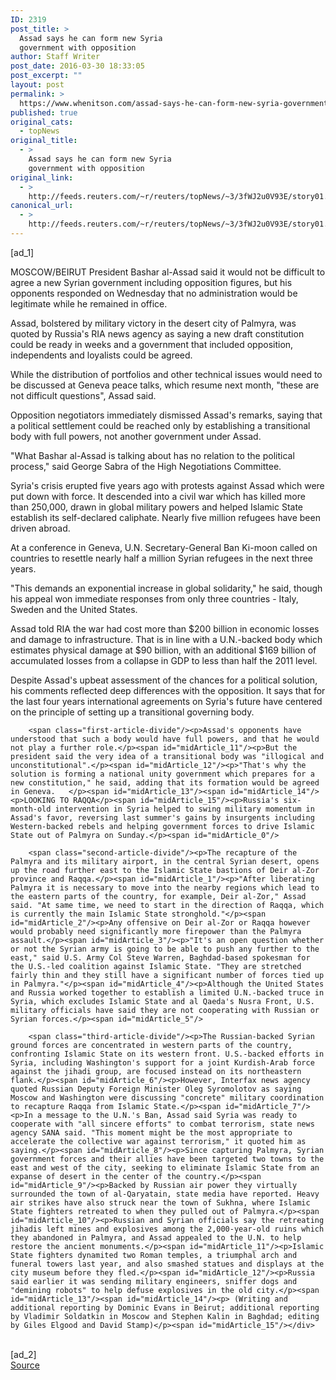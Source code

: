 ```yaml
---
ID: 2319
post_title: >
  Assad says he can form new Syria
  government with opposition
author: Staff Writer
post_date: 2016-03-30 18:33:05
post_excerpt: ""
layout: post
permalink: >
  https://www.whenitson.com/assad-says-he-can-form-new-syria-government-with-opposition/
published: true
original_cats:
  - topNews
original_title:
  - >
    Assad says he can form new Syria
    government with opposition
original_link:
  - >
    http://feeds.reuters.com/~r/reuters/topNews/~3/3fWJ2u0V93E/story01.htm
canonical_url:
  - >
    http://feeds.reuters.com/~r/reuters/topNews/~3/3fWJ2u0V93E/story01.htm
---
```

 [ad_1]
<br><div id="articleText">
<span id="midArticle_start"/>

<span id="midArticle_0"/><span class="focusParagraph" readability="5"><p><span class="articleLocation">MOSCOW/BEIRUT</span> President Bashar al-Assad said it would not be difficult to agree a new Syrian government including opposition figures, but his opponents responded on Wednesday that no administration would be legitimate while he remained in office.</p></span><span id="midArticle_1"/><p>Assad, bolstered by military victory in the desert city of Palmyra, was quoted by Russia's RIA news agency as saying a new draft constitution could be ready in weeks and a government that included opposition, independents and loyalists could be agreed.</p><span id="midArticle_2"/><p>While the distribution of portfolios and other technical issues would need to be discussed at Geneva peace talks, which resume next month, "these are not difficult questions", Assad said.</p><span id="midArticle_3"/><p>Opposition negotiators immediately dismissed Assad's remarks, saying that a political settlement could be reached only by establishing a transitional body with full powers, not another government under Assad.</p><span id="midArticle_4"/><p>"What Bashar al-Assad is talking about has no relation to the political process," said George Sabra of the High Negotiations Committee.</p><span id="midArticle_5"/><p>Syria's crisis erupted five years ago with protests against Assad which were put down with force. It descended into a civil war which has killed more than 250,000, drawn in global military powers and helped Islamic State establish its self-declared caliphate. Nearly five million refugees have been driven abroad.</p><span id="midArticle_6"/><p>At a conference in Geneva, U.N. Secretary-General Ban Ki-moon called on countries to resettle nearly half a million Syrian refugees in the next three years.</p><span id="midArticle_7"/><p>"This demands an exponential increase in global solidarity," he said, though his appeal won immediate responses from only three countries - Italy, Sweden and the United States.</p><span id="midArticle_8"/><p>Assad told RIA the war had cost more than $200 billion in economic losses and damage to infrastructure. That is in line with a U.N.-backed body which estimates physical damage at $90 billion, with an additional $169 billion of accumulated losses from a collapse in GDP to less than half the 2011 level.</p><span id="midArticle_9"/><p>Despite Assad's upbeat assessment of the chances for a political solution, his comments reflected deep differences with the opposition. It says that for the last four years international agreements on Syria's future have centered on the principle of setting up a transitional governing body.</p><span id="midArticle_10"/>
        
        <span class="first-article-divide"/><p>Assad's opponents have understood that such a body would have full powers, and that he would not play a further role.</p><span id="midArticle_11"/><p>But the president said the very idea of a transitional body was "illogical and unconstitutional".</p><span id="midArticle_12"/><p>"That's why the solution is forming a national unity government which prepares for a new constitution," he said, adding that its formation would be agreed in Geneva.   </p><span id="midArticle_13"/><span id="midArticle_14"/><p>LOOKING TO RAQQA</p><span id="midArticle_15"/><p>Russia's six-month-old intervention in Syria helped to swing military momentum in Assad's favor, reversing last summer's gains by insurgents including Western-backed rebels and helping government forces to drive Islamic State out of Palmyra on Sunday.</p><span id="midArticle_0"/>
        
        <span class="second-article-divide"/><p>The recapture of the Palmyra and its military airport, in the central Syrian desert, opens up the road further east to the Islamic State bastions of Deir al-Zor province and Raqqa.</p><span id="midArticle_1"/><p>"After liberating Palmyra it is necessary to move into the nearby regions which lead to the eastern parts of the country, for example, Deir al-Zor," Assad said. "At same time, we need to start in the direction of Raqqa, which is currently the main Islamic State stronghold."</p><span id="midArticle_2"/><p>Any offensive on Deir al-Zor or Raqqa however would probably need significantly more firepower than the Palmyra assault.</p><span id="midArticle_3"/><p>"It's an open question whether or not the Syrian army is going to be able to push any further to the east," said U.S. Army Col Steve Warren, Baghdad-based spokesman for the U.S.-led coalition against Islamic State. "They are stretched fairly thin and they still have a significant number of forces tied up in Palmyra."</p><span id="midArticle_4"/><p>Although the United States and Russia worked together to establish a limited U.N.-backed truce in Syria, which excludes Islamic State and al Qaeda's Nusra Front, U.S. military officials have said they are not cooperating with Russian or Syrian forces.</p><span id="midArticle_5"/>
        
        <span class="third-article-divide"/><p>The Russian-backed Syrian ground forces are concentrated in western parts of the country, confronting Islamic State on its western front. U.S.-backed efforts in Syria, including Washington's support for a joint Kurdish-Arab force against the jihadi group, are focused instead on its northeastern flank.</p><span id="midArticle_6"/><p>However, Interfax news agency quoted Russian Deputy Foreign Minister Oleg Syromolotov as saying Moscow and Washington were discussing "concrete" military coordination to recapture Raqqa from Islamic State.</p><span id="midArticle_7"/><p>In a message to the U.N.'s Ban, Assad said Syria was ready to cooperate with "all sincere efforts" to combat terrorism, state news agency SANA said. "This moment might be the most appropriate to accelerate the collective war against terrorism," it quoted him as saying.</p><span id="midArticle_8"/><p>Since capturing Palmyra, Syrian government forces and their allies have been targeted two towns to the east and west of the city, seeking to eliminate Islamic State from an expanse of desert in the center of the country.</p><span id="midArticle_9"/><p>Backed by Russian air power they virtually surrounded the town of al-Qaryatain, state media have reported. Heavy air strikes have also struck near the town of Sukhna, where Islamic State fighters retreated to when they pulled out of Palmyra.</p><span id="midArticle_10"/><p>Russian and Syrian officials say the retreating jihadis left mines and explosives among the 2,000-year-old ruins which they abandoned in Palmyra, and Assad appealed to the U.N. to help restore the ancient monuments.</p><span id="midArticle_11"/><p>Islamic State fighters dynamited two Roman temples, a triumphal arch and funeral towers last year, and also smashed statues and displays at the city museum before they fled.</p><span id="midArticle_12"/><p>Russia said earlier it was sending military engineers, sniffer dogs and "demining robots" to help defuse explosives in the old city.</p><span id="midArticle_13"/><span id="midArticle_14"/><p> (Writing and additional reporting by Dominic Evans in Beirut; additional reporting by Vladimir Soldatkin in Moscow and Stephen Kalin in Baghdad; editing by Giles Elgood and David Stamp)</p><span id="midArticle_15"/></div>
<br>[ad_2]
<br><a href="http://feeds.reuters.com/~r/reuters/topNews/~3/3fWJ2u0V93E/story01.htm">Source </a>